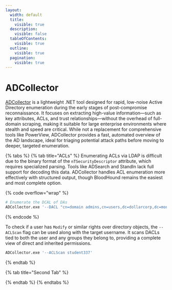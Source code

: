 ```yaml
---
layout:
  width: default
  title:
    visible: true
  description:
    visible: false
  tableOfContents:
    visible: true
  outline:
    visible: true
  pagination:
    visible: true
---
```


# ADCollector

[ADCollector](https://github.com/dev-2null/ADCollector?tab=readme-ov-file) is a lightweight .NET tool designed for rapid, low-noise Active Directory enumeration during the early stages of post-compromise reconnaissance. It focuses on extracting high-value information—such as key attributes, ACLs, and trust relationships—without the overhead of full-domain scraping, making it suitable for large enterprise environments where stealth and speed are critical. While not a replacement for comprehensive tools like PowerView, ADCollector provides a fast, automated overview of the AD landscape, ideal for triaging potential attack paths before moving to deeper, targeted enumeration.

{% tabs %}
{% tab title="ACLs" %}
Enumerating ACLs via LDAP is difficult due to the binary format of the `nTSecurityDescriptor` attribute, which requires specialized parsing. Tools like ADSearch and StandIn lack full support for decoding this data. ADCollector handles ACL enumeration more effectively with structured output, though BloodHound remains the easiest and most complete option.

{% code overflow="wrap" %}
```bash
# Enumerate the DCAL of DAs
ADCollector.exe '--DACL "cn=domain admins,cn=users,dc=dollarcorp,dc=moneycorp,dc=local"'
```
{% endcode %}

To check if a user has `Modify` or similar rights over directory objects, the `--ACLScan` flag can be used along with the target username. It scans DACLs tied to both the user and any groups they belong to, providing a complete view of direct and inherited permissions.

```bash
ADCollector.exe '--ACLScan student337'
```
{% endtab %}

{% tab title="Second Tab" %}

{% endtab %}
{% endtabs %}
